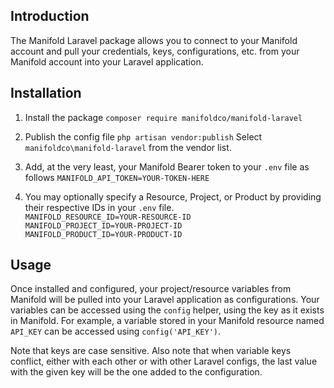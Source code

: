 ## Introduction
The Manifold Laravel package allows you to connect to your Manifold account and
pull your credentials, keys, configurations, etc. from your Manifold account
into your Laravel application.

## Installation

1. Install the package
`composer require manifoldco/manifold-laravel`

2. Publish the config file
`php artisan vendor:publish`
Select `manifoldco\manifold-laravel` from the vendor list.

3. Add, at the very least, your Manifold Bearer token to your `.env` file as
follows
`MANIFOLD_API_TOKEN=YOUR-TOKEN-HERE`

4. You may optionally specify a Resource, Project, or Product by providing their
respective IDs in your `.env` file.  
`MANIFOLD_RESOURCE_ID=YOUR-RESOURCE-ID`  
`MANIFOLD_PROJECT_ID=YOUR-PROJECT-ID`  
`MANIFOLD_PRODUCT_ID=YOUR-PRODUCT-ID`  


## Usage
Once installed and configured, your project/resource variables from Manifold
will be pulled into your Laravel application as configurations. Your variables
can be accessed using the `config` helper, using the key as it exists in
Manifold. For example, a variable stored in your Manifold resource named
`API_KEY` can be accessed using `config('API_KEY')`.

Note that keys are case sensitive. Also note that when variable keys conflict,
either with each other or with other Laravel configs, the last value with the
given key will be the one added to the configuration.

